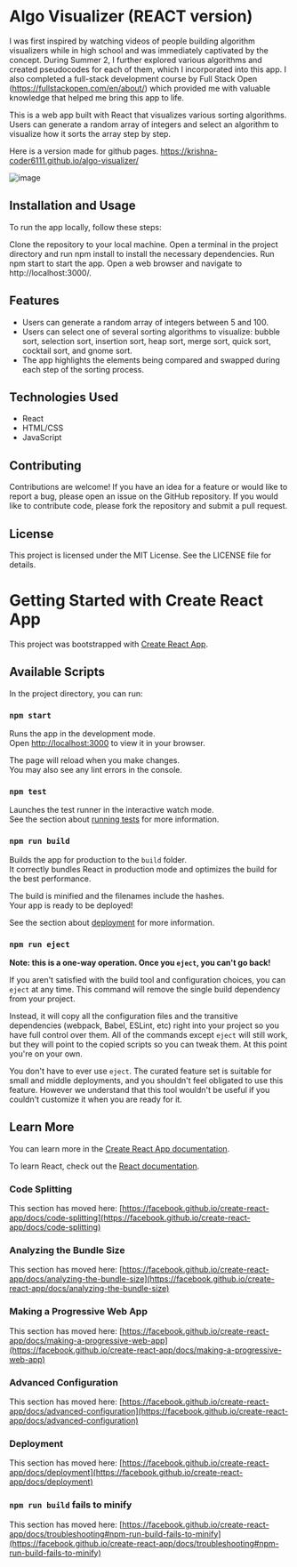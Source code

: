 # Algo Visualizer (REACT version)
 I was first inspired by watching videos of people building algorithm visualizers while in high school and was immediately captivated by the concept. During Summer 2, I further explored various algorithms and created pseudocodes for each of them, which I incorporated into this app. I also completed a full-stack development course by Full Stack Open (https://fullstackopen.com/en/about/) which provided me with valuable knowledge that helped me bring this app to life.
 
This is a web app built with React that visualizes various sorting algorithms. Users can generate a random array of integers and select an algorithm to visualize how it sorts the array step by step.

Here is a version made for github pages.
https://krishna-coder6111.github.io/algo-visualizer/

![image](https://user-images.githubusercontent.com/70067302/228388060-4ffc9ab0-b2f2-49ee-94fa-ca559251ed1f.png)


## Installation and Usage
To run the app locally, follow these steps:

Clone the repository to your local machine.
Open a terminal in the project directory and run npm install to install the necessary dependencies.
Run npm start to start the app.
Open a web browser and navigate to http://localhost:3000/.
## Features
- Users can generate a random array of integers between 5 and 100.
- Users can select one of several sorting algorithms to visualize: bubble sort, selection sort, insertion sort, heap sort, merge sort, quick sort, cocktail sort, and gnome sort.
- The app highlights the elements being compared and swapped during each step of the sorting process.
## Technologies Used
- React
- HTML/CSS
- JavaScript
## Contributing
Contributions are welcome! If you have an idea for a feature or would like to report a bug, please open an issue on the GitHub repository. If you would like to contribute code, please fork the repository and submit a pull request.

## License
This project is licensed under the MIT License. See the LICENSE file for details.


# Getting Started with Create React App

This project was bootstrapped with [Create React App](https://github.com/facebook/create-react-app).

## Available Scripts

In the project directory, you can run:

### `npm start`

Runs the app in the development mode.\
Open [http://localhost:3000](http://localhost:3000) to view it in your browser.

The page will reload when you make changes.\
You may also see any lint errors in the console.

### `npm test`

Launches the test runner in the interactive watch mode.\
See the section about [running tests](https://facebook.github.io/create-react-app/docs/running-tests) for more information.

### `npm run build`

Builds the app for production to the `build` folder.\
It correctly bundles React in production mode and optimizes the build for the best performance.

The build is minified and the filenames include the hashes.\
Your app is ready to be deployed!

See the section about [deployment](https://facebook.github.io/create-react-app/docs/deployment) for more information.

### `npm run eject`

**Note: this is a one-way operation. Once you `eject`, you can't go back!**

If you aren't satisfied with the build tool and configuration choices, you can `eject` at any time. This command will remove the single build dependency from your project.

Instead, it will copy all the configuration files and the transitive dependencies (webpack, Babel, ESLint, etc) right into your project so you have full control over them. All of the commands except `eject` will still work, but they will point to the copied scripts so you can tweak them. At this point you're on your own.

You don't have to ever use `eject`. The curated feature set is suitable for small and middle deployments, and you shouldn't feel obligated to use this feature. However we understand that this tool wouldn't be useful if you couldn't customize it when you are ready for it.

## Learn More

You can learn more in the [Create React App documentation](https://facebook.github.io/create-react-app/docs/getting-started).

To learn React, check out the [React documentation](https://reactjs.org/).

### Code Splitting

This section has moved here: [https://facebook.github.io/create-react-app/docs/code-splitting](https://facebook.github.io/create-react-app/docs/code-splitting)

### Analyzing the Bundle Size

This section has moved here: [https://facebook.github.io/create-react-app/docs/analyzing-the-bundle-size](https://facebook.github.io/create-react-app/docs/analyzing-the-bundle-size)

### Making a Progressive Web App

This section has moved here: [https://facebook.github.io/create-react-app/docs/making-a-progressive-web-app](https://facebook.github.io/create-react-app/docs/making-a-progressive-web-app)

### Advanced Configuration

This section has moved here: [https://facebook.github.io/create-react-app/docs/advanced-configuration](https://facebook.github.io/create-react-app/docs/advanced-configuration)

### Deployment

This section has moved here: [https://facebook.github.io/create-react-app/docs/deployment](https://facebook.github.io/create-react-app/docs/deployment)

### `npm run build` fails to minify

This section has moved here: [https://facebook.github.io/create-react-app/docs/troubleshooting#npm-run-build-fails-to-minify](https://facebook.github.io/create-react-app/docs/troubleshooting#npm-run-build-fails-to-minify)
